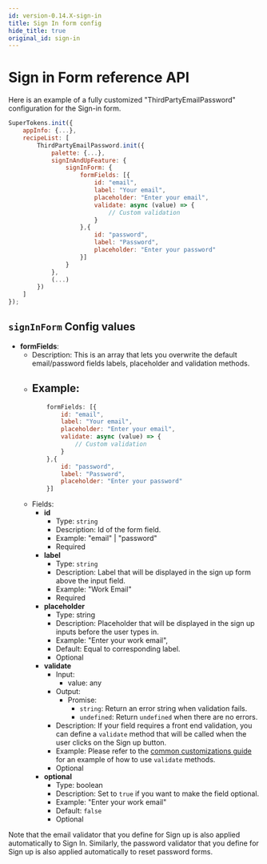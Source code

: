 ```yaml
---
id: version-0.14.X-sign-in
title: Sign In form config
hide_title: true
original_id: sign-in
---
```


# Sign in Form reference API

Here is an example of a fully customized "ThirdPartyEmailPassword" configuration for the Sign-in form.

```js
SuperTokens.init({
    appInfo: {...},
    recipeList: [
        ThirdPartyEmailPassword.init({
            palette: {...},
            signInAndUpFeature: {
                signInForm: {
                    formFields: [{
                        id: "email",
                        label: "Your email",
                        placeholder: "Enter your email",
                        validate: async (value) => {
                            // Custom validation
                        }
                    },{
                        id: "password",
                        label: "Password",
                        placeholder: "Enter your password"
                    }]
                }
            },
            (...)
        })
    ]
});
```

## `signInForm` Config values


- **formFields**: 
    - Description: This is an array that lets you overwrite the default email/password fields labels, placeholder and validation methods.
    - Example: 
        -
        ```js
            formFields: [{
                id: "email",
                label: "Your email",
                placeholder: "Enter your email",
                validate: async (value) => {
                    // Custom validation
                }
            },{
                id: "password",
                label: "Password",
                placeholder: "Enter your password"
            }]
        ```
    - Fields:
        - **id**
            - Type: `string`
            - Description: Id of the form field.
            - Example: "email" | "password"
            - Required
        - **label**
            - Type: `string`
            - Description: Label that will be displayed in the sign up form above the input field.
            - Example: "Work Email"
            - Required
        - **placeholder**
            - Type: string
            - Description: Placeholder that will be displayed in the sign up inputs before the user types in.
            - Example: "Enter your work email",
            - Default: Equal to corresponding label.
            - Optional
        - **validate**
            - Input:
                - value: any
            - Output:
                - Promise:
                    - `string`: Return an error string when validation fails.
                    - `undefined`: Return `undefined` when there are no errors.
            - Description: If your field requires a front end validation, you can define a `validate` method that will be called when the user clicks on the Sign up button.
            - Example: Please refer to the <a href="/docs/emailpassword/common-customizations/signup-form/field-validators" target="_blank">common customizations guide</a>
              for an example of how to use `validate` methods.
            - Optional
        - **optional**
            - Type: boolean
            - Description: Set to `true` if you want to make the field optional. 
            - Example: "Enter your work email"
            - Default: `false`
            - Optional

<div class="specialNote" style="margin-bottom: 40px">
Note that the email validator that you define for Sign up is also applied automatically to Sign In.
Similarly, the password validator that you define for Sign up is also applied automatically to reset password forms.
</div>
